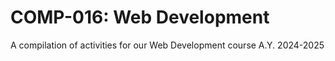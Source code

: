 # COMP-016: Web Development
A compilation of activities for our Web Development course A.Y. 2024-2025
